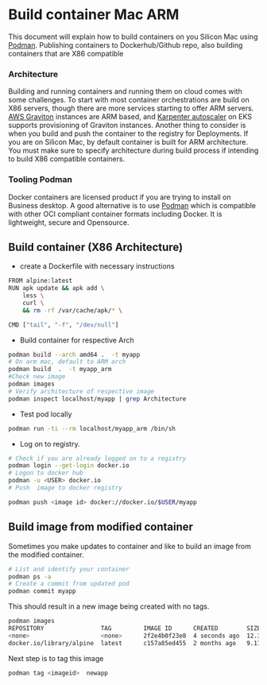 # Build container Mac ARM

This document will explain how to build containers on you Silicon Mac using [Podman](https://vettom.pages.dev/Container/podman/#build-and-run-pod). Publishing containers to Dockerhub/Github repo, also building containers that are X86 compatible

### Architecture
Building and running containers and running them on cloud comes with some challenges. To start  with most container orchestrations are build on X86 servers, though there are more services starting to offer ARM servers. [AWS Graviton](https://aws.amazon.com/pm/ec2-graviton/?trk=b65f25fa-06a7-4db5-ad82-b3038b0f87ff&sc_channel=ps&ef_id=Cj0KCQiAire5BhCNARIsAM53K1j3y6IA1rNhjAmFD0QjvOYHxGwKJITX8KuX7zydy5WC7Lf2Lr1s8NUaAoxuEALw_wcB:G:s&s_kwcid=AL!4422!3!581117978349!e!!g!!aws%20graviton!13377830137!131827885183&gclid=Cj0KCQiAire5BhCNARIsAM53K1j3y6IA1rNhjAmFD0QjvOYHxGwKJITX8KuX7zydy5WC7Lf2Lr1s8NUaAoxuEALw_wcB) instances are ARM based, and [Karpenter autoscaler](https://karpenter.sh/) on EKS supports provisioning of Graviton instances. Another thing to consider is when you build and push the container to the registry for Deployments. If you are on Silicon Mac, by default container is built for ARM architecture. You must make sure to specify architecture during build process if intending to build X86 compatible containers.

### Tooling Podman
Docker containers are licensed product if you are trying to install on Business desktop. A good alternative is to use [Podman](https://vettom.pages.dev/Container/podman/#build-and-run-pod) which is compatible with other OCI compliant container formats including Docker. It is lightweight, secure and Opensource.

## Build container (X86 Architecture)

- create a Dockerfile with necessary instructions
```bash
FROM alpine:latest
RUN apk update && apk add \
	less \
	curl \
	&& rm -rf /var/cache/apk/* \

CMD ["tail", "-f", "/dev/null"]

```

- Build container for respective Arch
```bash
podman build --arch amd64 .  -t myapp
# On arm mac, default to ARM arch
podman build  .  -t myapp_arm
#Check new image
podman images
# Verify architecture of respective image
podman inspect localhost/myapp | grep Architecture
```

- Test pod locally
```bash
podman run -ti --rm localhost/myapp_arm /bin/sh
```

- Log on to registry.
```bash
# Check if you are already logged on to a registry
podman login --get-login docker.io 
# Logon to docker hub
podman -u <USER> docker.io
# Push  image to docker registry

podman push <image id> docker://docker.io/$USER/myapp
```

## Build image from modified container
Sometimes you make updates to container and like to build an image from the modified container.
```bash
# List and identify your container
podman ps -a
# Create a commit from updated pod
podman commit myapp
```
This should result in a new image being created with no tags. 
```bash
podman images
REPOSITORY                TAG         IMAGE ID      CREATED        SIZE
<none>                    <none>      2f2e4b0f23e8  4 seconds ago  12.3 MB
docker.io/library/alpine  latest      c157a85ed455  2 months ago   9.11 MB
```
Next step is to tag this image
```bash
podman tag <imageid>  newapp
```